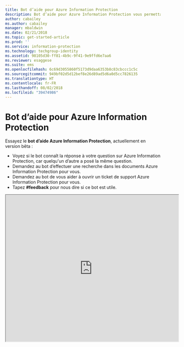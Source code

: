 ```yaml
---
title: Bot d’aide pour Azure Information Protection
description: Bot d’aide pour Azure Information Protection vous permettant de trouver une réponse à vos questions, d’effectuer une recherche dans les documents ou d’ouvrir un ticket de support si vous avez besoin de support technique.
author: cabailey
ms.author: cabailey
manager: mbaldwin
ms.date: 02/21/2018
ms.topic: get-started-article
ms.prod: ''
ms.service: information-protection
ms.technology: techgroup-identity
ms.assetid: 98105d30-ff81-4b9c-9f41-9e9ffd6e7aa6
ms.reviewer: esaggese
ms.suite: ems
ms.openlocfilehash: 6c69d3055860f5173d9daa6353b8c83cbccc1c5c
ms.sourcegitcommit: 949bf02d5d12bef8e26d89ad5d6a0d5cc7826135
ms.translationtype: HT
ms.contentlocale: fr-FR
ms.lasthandoff: 08/02/2018
ms.locfileid: "39474986"
---
```

# <a name="help-bot-for-azure-information-protection"></a>Bot d’aide pour Azure Information Protection

Essayez le **bot d’aide Azure Information Protection**, actuellement en version bêta :

- Voyez si le bot connaît la réponse à votre question sur Azure Information Protection, car quelqu'un d’autre a posé la même question.
- Demandez au bot d’effectuer une recherche dans les documents Azure Information Protection pour vous.
- Demandez au bot de vous aider à ouvrir un ticket de support Azure Information Protection pour vous.
- Tapez **#feedback** pour nous dire si ce bot est utile.


<iframe width="560" height="475" src="https://webchat.botframework.com/embed/AIPformalBOT?s=SwZOTnCyj6w.cwA.zYE.Wdf87z08R7NHjtaev84v0nLC0urEfQJ2_5bUgvtIR9Q"></iframe>


